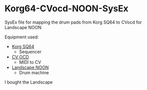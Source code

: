# Korg64-CVocd-NOON-SysEx
SysEx file for mapping the drum pads from Korg SQ64 to CVocd for Landscape NOON

Equipment used:
 - [Korg SQ64](https://www.korg.com/us/products/dj/sq_64/)
   - Sequencer
 - [CV OCD](https://six4pix.net/product/cvocd/)
   - MIDI to CV
 - [Landscape NOON](https://www.landscape.fm/noon)
   - Drum machine

I bought the Landscape 
